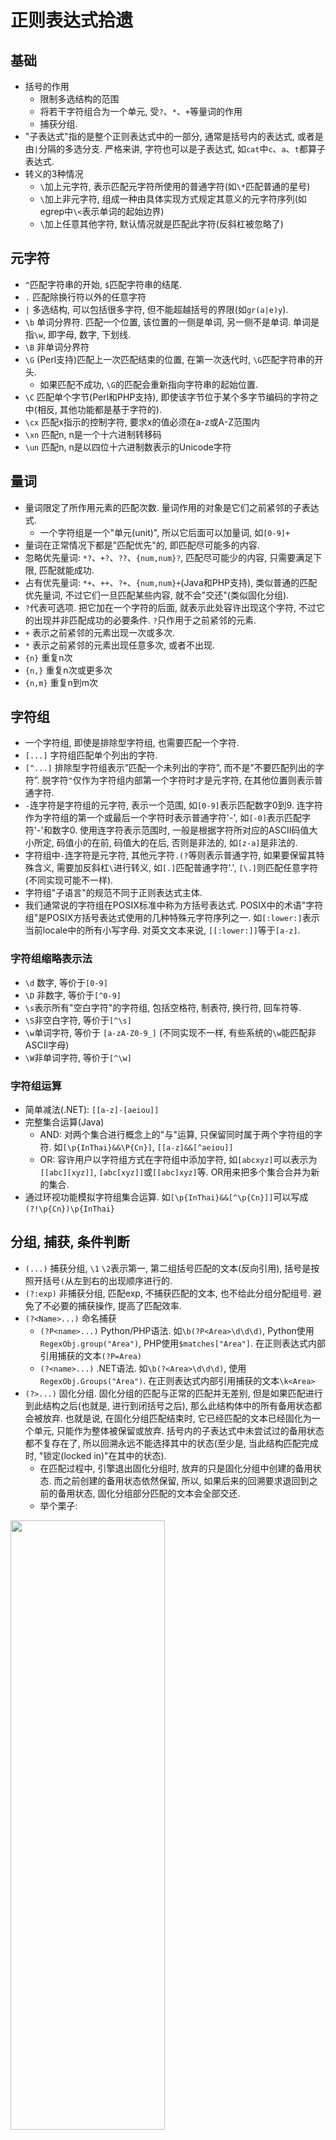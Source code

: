 # 正则表达式拾遗

## 基础

- 括号的作用
  - 限制多选结构的范围
  - 将若干字符组合为一个单元, 受`?`、`*`、`+`等量词的作用
  - 捕获分组.
- "子表达式"指的是整个正则表达式中的一部分, 通常是括号内的表达式, 或者是由`|`分隔的多选分支. 严格来讲, 字符也可以是子表达式, 如`cat`中`c`、`a`、`t`都算子表达式.
- 转义的3种情况
  - `\`加上元字符, 表示匹配元字符所使用的普通字符(如`\*`匹配普通的星号)
  - `\`加上非元字符, 组成一种由具体实现方式规定其意义的元字符序列(如egrep中`\<`表示单词的起始边界)
  - `\`加上任意其他字符, 默认情况就是匹配此字符(反斜杠被忽略了)

## 元字符

- `^`匹配字符串的开始, `$`匹配字符串的结尾.
- `.` 匹配除换行符以外的任意字符
- `|` 多选结构, 可以包括很多字符, 但不能超越括号的界限(如`gr(a|e)y`).
- `\b` 单词分界符. 匹配一个位置, 该位置的一侧是单词, 另一侧不是单词. 单词是指`\w`, 即字母, 数字, 下划线.
- `\B` 非单词分界符
- `\G` (Perl支持)匹配上一次匹配结束的位置, 在第一次迭代时, `\G`匹配字符串的开头.
  - 如果匹配不成功, `\G`的匹配会重新指向字符串的起始位置.
- `\C` 匹配单个字节(Perl和PHP支持), 即使该字节位于某个多字节编码的字符之中(相反, 其他功能都是基于字符的).
- `\cx` 匹配x指示的控制字符, 要求x的值必须在a-z或A-Z范围内
- `\xn` 匹配n, n是一个十六进制转移码
- `\un` 匹配n, n是以四位十六进制数表示的Unicode字符

## 量词

- 量词限定了所作用元素的匹配次数. 量词作用的对象是它们之前紧邻的子表达式.
  - 一个字符组是一个"单元(unit)", 所以它后面可以加量词, 如`[0-9]+`
- 量词在正常情况下都是"匹配优先"的, 即匹配尽可能多的内容.
- 忽略优先量词: `*?`、`+?`、`??`、`{num,num}?`, 匹配尽可能少的内容, 只需要满足下限, 匹配就能成功.
- 占有优先量词: `*+`、`++`、`?+`、`{num,num}+`(Java和PHP支持), 类似普通的匹配优先量词, 不过它们一旦匹配某些内容, 就不会"交还"(类似固化分组).
- `?`代表可选项. 把它加在一个字符的后面, 就表示此处容许出现这个字符, 不过它的出现并非匹配成功的必要条件. `?`只作用于之前紧邻的元素.
- `+` 表示之前紧邻的元素出现一次或多次.
- `*` 表示之前紧邻的元素出现任意多次, 或者不出现.
- `{n}` 重复n次
- `{n,}` 重复n次或更多次
- `{n,m}` 重复n到m次

## 字符组

- 一个字符组, 即使是排除型字符组, 也需要匹配一个字符.
- `[...]` 字符组匹配单个列出的字符.
- `[^...]` 排除型字符组表示”匹配一个未列出的字符”, 而不是”不要匹配列出的字符”. 脱字符`^`仅作为字符组内部第一个字符时才是元字符, 在其他位置则表示普通字符.
- `-`连字符是字符组的元字符, 表示一个范围, 如`[0-9]`表示匹配数字0到9. 连字符作为字符组的第一个或最后一个字符时表示普通字符'-', 如`[-0]`表示匹配字符'-'和数字0. 使用连字符表示范围时, 一般是根据字符所对应的ASCII码值大小所定, 码值小的在前, 码值大的在后, 否则是非法的, 如`[z-a]`是非法的.
- 字符组中`-`连字符是元字符, 其他元字符`.(?`等则表示普通字符, 如果要保留其特殊含义, 需要加反斜杠`\`进行转义, 如`[.]`匹配普通字符'.', `[\.]`则匹配任意字符(不同实现可能不一样).
- 字符组"子语言"的规范不同于正则表达式主体.
- 我们通常说的字符组在POSIX标准中称为方括号表达式. POSIX中的术语"字符组"是POSIX方括号表达式使用的几种特殊元字符序列之一. 如`[:lower:]`表示当前locale中的所有小写字母. 对英文文本来说, `[[:lower:]]`等于`[a-z]`.

### 字符组缩略表示法

- `\d` 数字, 等价于`[0-9]`
- `\D` 非数字, 等价于`[^0-9]`
- `\s`表示所有"空白字符"的字符组, 包括空格符, 制表符, 换行符, 回车符等.
- `\S`非空白字符, 等价于`[^\s]`
- `\w`单词字符, 等价于 `[a-zA-Z0-9_]` (不同实现不一样, 有些系统的`\w`能匹配非ASCII字母)
- `\W`非单词字符, 等价于`[^\w]`

### 字符组运算

- 简单减法(.NET): `[[a-z]-[aeiou]]`
- 完整集合运算(Java)
  - AND: 对两个集合进行概念上的"与"运算, 只保留同时属于两个字符组的字符. 如`[\p{InThai}&&\P{Cn}]`, `[[a-z]&&[^aeiou]]`
  - OR: 容许用户以字符组方式在字符组中添加字符, 如`[abcxyz]`可以表示为`[[abc][xyz]]`, `[abc[xyz]]`或`[[abc]xyz]`等. OR用来把多个集合合并为新的集合.
- 通过环视功能模拟字符组集合运算. 如`[\p{InThai}&&[^\p{Cn}]]`可以写成`(?!\p{Cn})\p{InThai}`

## 分组, 捕获, 条件判断

- `(...)` 捕获分组, `\1` `\2`表示第一, 第二组括号匹配的文本(反向引用), 括号是按照开括号`(`从左到右的出现顺序进行的.
- `(?:exp)` 非捕获分组, 匹配exp, 不捕获匹配的文本, 也不给此分组分配组号. 避免了不必要的捕获操作, 提高了匹配效率.
- `(?<Name>...)` 命名捕获
  - `(?P<name>...)` Python/PHP语法. 如`\b(?P<Area>\d\d\d)`, Python使用`RegexObj.group("Area")`, PHP使用`$matches["Area"]`. 在正则表达式内部引用捕获的文本`(?P=Area)`
  - `(?<name>...)` .NET语法. 如`\b(?<Area>\d\d\d)`, 使用`RegexObj.Groups("Area")`. 在正则表达式内部引用捕获的文本`\k<Area>`
- `(?>...)` 固化分组. 固化分组的匹配与正常的匹配并无差别, 但是如果匹配进行到此结构之后(也就是, 进行到闭括号之后), 那么此结构体中的所有备用状态都会被放弃. 也就是说, 在固化分组匹配结束时, 它已经匹配的文本已经固化为一个单元, 只能作为整体被保留或放弃. 括号内的子表达式中未尝试过的备用状态都不复存在了, 所以回溯永远不能选择其中的状态(至少是, 当此结构匹配完成时, "锁定(locked in)"在其中的状态).
  - 在匹配过程中, 引擎退出固化分组时, 放弃的只是固化分组中创建的备用状态. 而之前创建的备用状态依然保留, 所以, 如果后来的回溯要求退回到之前的备用状态, 固化分组部分匹配的文本会全部交还.
  - 举个栗子:
<img src="https://raw.githubusercontent.com/tzstone/MarkdownPhotos/master/%E5%9B%BA%E8%AF%9D%E5%88%86%E7%BB%84%E7%9A%84%E4%BE%8B%E5%AD%90.jpeg" width="70%" height="50%" align=center />

- `(?if then|else)` 条件判断. if部分是特殊的条件表达式, then和else部分是普通的子表达式. 如果if部分测试为真, 则尝试then的表达式, 否则尝试else部分(else部分也可以不出现, 此时可以省略'|').
  - `测试对捕获型括号的特殊引用`. 如果if部分是一个括号中的编号, 而对应编号的捕获型括号参与了匹配, 其值为"true". "参与匹配"不等于"实际匹配了文本". 例如:
    - 匹配可能包含在`<...>`中的单词: `(<)?\w+(?(1)>)`可以, `(<?)\w+(?(1)>)`则不行. 因为第二个例子中捕获型括号不是可选的(其中的`<`才是), 无论`<`是否匹配了文本, 第一组捕获型括号都"参与匹配", 所以`(?(1)...)`中if部分总是"true".
  - `用环视做测试`: `(?(?<=NUM:)\d+|\w+)`会在`NUM:`之后的位置尝试匹配`\d+`, 而在其他位置匹配`\w+`

## 匹配模式

- `/g` 全局匹配, 第一次匹配成功后继续搜索其他匹配项, 直至找到所有匹配.
- `/m` 增强的行锚点, `^`和`$`会从字符串模式切换到逻辑行模式.(即`^`,`$`分别匹配一行的开始和结束). 支持此模式的程序通常还提供了`\A`和`\Z`, 它们的作用与与普通的`^`和`$`一样, 只是在此模式下它们的意义不会发生变化. 有些实现方式中, `$`和`\Z`能够匹配字符串内部的换行符, 不过通常会提供`\z`, 唯一匹配整个字符串的结尾位置.
- `/i` 不区分大小写
- `/x` 宽松排列(Perl支持)
- `/s` 单行文本模式(perl支持), 点号不受限制, 可以匹配任何字符(包括换行符).
- `(?#...)`和`#...` 注释模式
- `\Q...\E` (Java, PHP, Perl支持)文字文本(literal text)模式, 消除其中除`\E`之外所有元字符的特殊含义, 其中的所有字符都会被当成普通文字文本来对待.

### 模式修饰符`(?modifier)`

- 许多流派容许在正则表达式中设定匹配模式. 如`(?i)`会启用不区分大小写的匹配, 而`(?-i)`会停用此功能. 例如, `<B>(?i)very(?-i)</B>`会对中间的`very`进行不区分大小写的匹配. 常见的模式修饰符字母:
  - `i` 不区分大小写的匹配模式
  - `x` 宽松排列和注释模式
  - `s` 点号通配模式
  - `m` 增强的行锚点模式

- 模式作用范围`(?modifier:...)`, 如`(?i:...)`表示模式修饰符的作用范围只有在括号内有效.

## 环视(lookaround)

- 环视结构不匹配任何字符, 只匹配文本中的特定位置. 环视不会消耗字符.
- 环视不会匹配字符, 但环视中的分组仍然会被捕获. 如`(?=(\d{3})+(?!\d))`中会捕获`(\d{3})`
- 顺序环视顺序(从左至右)查看文本, 尝试匹配子表达式, 如果能够匹配, 就返回匹配成功信息.
  - `(?=exp)` 肯定型顺序环视, 表示如果当前位置右边的字符能匹配`exp`则匹配成功
  - `(?!exp)` 否定型顺序环视, `exp`不能匹配右侧文本
- 逆序环视逆序(从右向左)查看文本, 尝试匹配子表达式, 如果能够匹配, 就返回匹配成功信息.
  - `(?<=exp)` 肯定型逆序环视, 表示如果当前位置左边的字符能匹配`exp`则匹配成功
  - `(?<!exp)` 否定型逆序环视, `exp`不能匹配左侧文本

## 组合字符

- 一个字符在Unicode中可能由两个代码点构成. 如`à`在Unicode中由U+0061(`a`)和钝重音U+0300(`̀`, 组合字符)构成. Unicode提供了许多组合字符, 用来修饰(结合)一个基本字符.
- 许多程序把"字符"和"代码点"视为等价, 也就是说, 点号可以匹配单个的代码点, 无论是基本字符还是组合字符. 所以`à`能够由`^..$`匹配, 而不是`^.$`
- 如果有两个代码点的字符, 后面跟有一个量词, 量词作用的其实是第二个代码点.
- Perl和PHP支持使用`\X`缩略表示`\P{M}\p{M}*`, 它可以视为点号的扩展. 它匹配一个基本字符, 之后可能有任意数目的组合字符. `\P{M}`匹配不是组合字符的代码点, `\p{M}*`匹配零个或多个组合字符的代码点.
  - `\X`始终能匹配换行符和其他Unicode行终结符
  - `\X`不能匹配以组合字符开头的字符

## Unicode属性, 字母表, 区块

- Unicode是一套字符映射规则, 它还定义了每个字符的性质(qualities).

<img src="https://raw.githubusercontent.com/tzstone/MarkdownPhotos/master/%E5%9F%BA%E6%9C%AC%E7%9A%84Unicode%E5%B1%9E%E6%80%A7%E5%88%86%E7%B1%BB.jpeg" width="70%" height="50%" align=center />


- 字母表(Scripts) 有的系统能够按照字母表(书写系统 writing system)的名字以`\p{...}`来匹配. 例如, 用`\p{Hebrew}`匹配希伯来文独有的字符
  - 字母表不会包含特定的书写系统中的所有字符, 而只包含独属于(或者计划独属于)此书写系统中的字符. 常见的字符, 例如空格和标点不属于任何字母表, 而是属于通用的IsCommon伪字母表, 用`\p{IsCommon}`匹配.
- 区块(Block), 表示Unicode字符映射表中一定范围内的代码点. 例如, Tibetan区块表是从`U+0F00`到`U+0FFF`的256个代码点. 其中的字符在perl中可以用`\p{InTibetan}`来匹配.

## 正则引擎

### 匹配的规则(适用所有引擎)

- 优先选择最左端(最靠开头)的匹配结果
  - 由来: 匹配先从需要查找的字符串的起始位置尝试匹配. 尝试匹配的意思是, 在当前位置测试整个正则表达式能匹配的每样文本. 如果在当前位置测试了所有的可能之后不能找到匹配结果, 就需要从字符串的第二个字符之前的位置开始重新尝试. 在找到匹配结果以前必须在所有的位置重复此过程. 只有在尝试过所有的起始位置(直到字符串的最后一个字符)都不能找到匹配结果的情况下, 才会报告"匹配失败".
  - 该规则没有规定优先的匹配结果的长度
- 标准的匹配量词(`*`、`+`、`?`和`{n,m}`)是匹配优先的.
  - 总是尝试匹配尽可能多的字符, 直到匹配上限为止, 但为了整个表达式的匹配, 它们通常也需要"释放"(即"交还")一些字符.
    - `先来先服务`原则: 匹配优先的结构只会在被迫的情况下交还字符. 如用`^.*([0-9]+)`匹配"copyright 2003.", `$1`会捕获到`3`, 而不是`2003`, 因为`.*`优先匹配了所有字符, 在被迫交还了`3`后,`[0-9]+`已经能够匹配, 此时没有"必须"匹配的元素, 所以`.*`不会被迫交还`0`

### NFA引擎(非确定型有穷自动机): 表达式主导(regex-directed)

- 在子表达式与正则表达式的控制结构(多选分支, 括号以及匹配量词)的层级关系(layout)控制了整个匹配过程
- 例如, 用`to(nite|knight|night)`匹配文本"...tonight..."

 <img src="https://raw.githubusercontent.com/tzstone/MarkdownPhotos/master/%E8%A1%A8%E8%BE%BE%E5%BC%8F%E4%B8%BB%E5%AF%BC.jpeg" width="70%" height="50%" align=center />

### DFA引擎(确定型有穷自动机): 文本主导(text-directed)

- 扫描的字符串中的每个字符都对引擎进行了控制
- 如果引擎发现, 文本中出现的某个字符会令所有处理中的匹配可能失效, 就会返回某个之前保留的完整匹配. 如果不存在这样的完整匹配, 则要报告在当前位置无法匹配.
  - 如正则表达式`to(...)?`, 括号内的部分不是必须出现的, 但由于匹配优先的性质, 引擎会尝试匹配括号内的部分. 匹配过程中, 在尝试括号内的部分时, 完整匹配`('to')`已经保留下来, 以应付括号中的内容无法匹配的情况.
- 例如, 用`to(nite|knight|night)`匹配文本"...tonight..."

<img src="https://raw.githubusercontent.com/tzstone/MarkdownPhotos/master/%E6%96%87%E6%9C%AC%E4%B8%BB%E5%AF%BC.jpeg" width="70%" height="50%" align=center />

### NFA与DFA的比较

- 一般情况下, DFA引擎会更快.
  - 在NFA的匹配过程中, 目标文本中的某个字符可能会被正则表达式的不同部分重复检测(甚至有可能被同一部分反复检测). (NFA对于一个字符的输入可能存在多个以上的状态转移)
  - DFA引擎是确定型的, 目标文本中的每个字符只会检查(最多)一遍. 对于一个已经匹配的字符, 你无法知道它是否属于最终匹配(它可能属于最终会失败的匹配), 但因为引擎同时记录了所有可能的匹配, 这个字符只需要检测一次. (DFA对于每一个输入只存在一个选择)
- NFA支持忽略优先量词, 支持捕获型括号和回溯, 但DFA都不支持
  - `回溯`: NFA会依次处理各个子表达式或组成元素, 遇到需要在多个可能成功的选项中进行选择的时候(如量词和多选结构), 它会选择其一, 同时记住其他选择, 以备返回时使用. 如果当前选项匹配成功, 且正则表达式余下部分也匹配成功, 则匹配结束. 如果当前选项匹配失败, 或者正则表达式后面的部分匹配失败, 那么引擎需要回溯到最后一个作出选择的地方, 选择其他备用选项继续尝试(`即把"当前状态"切换为最近保存的"备用状态"`). 这样, 引擎最终会尝试表达式的所有可能途径.
    - 如果需要在"进行尝试"和"跳过尝试"之间选择, 对于匹配优先量词, 引擎会优先选择"进行尝试", 而对于忽略优先量词, 会选择"跳过尝试".
    - 距离当前最近储存的选项就是当本地失败强制回溯时返回的. 使用的原则是LIFO(last in first out, 后进先出)
    - 回溯机制不但需要重新计算正则表达式和文本的对应位置, 也需要维护括号内的子表达式所匹配文本的状态(反向引用).
    - "备用状态"用来标记: 在需要的时候, 匹配可以从这里重新开始尝试. 它们保存了两个位置: 正则表达式中的位置, 和未尝试的分支在字符串中的位置.
      - 未进行回溯的匹配
      <img src="https://raw.githubusercontent.com/tzstone/MarkdownPhotos/master/%E6%9C%AA%E8%BF%9B%E8%A1%8C%E5%9B%9E%E6%BA%AF%E7%9A%84%E5%8C%B9%E9%85%8D.jpeg" width="70%" height="50%" align=center />

      - 忽略优先的匹配
      <img src="https://raw.githubusercontent.com/tzstone/MarkdownPhotos/master/%E5%BF%BD%E7%95%A5%E4%BC%98%E5%85%88%E7%9A%84%E5%8C%B9%E9%85%8D.jpeg" width="70%" height="50%" align=center />

      - 星号, 加号及回溯
        - 每次测试星号作用的元素之前, 引擎都会保存一个状态, 如果测试失败(或者测试进行下去遭遇失败), 还能够从保存的状态开始匹配.
      <img src="https://raw.githubusercontent.com/tzstone/MarkdownPhotos/master/%E6%98%9F%E5%8F%B7%2C%20%E5%8A%A0%E5%8F%B7%E5%8F%8A%E5%9B%9E%E6%BA%AF.jpeg" width="70%" height="50%" align=center />
